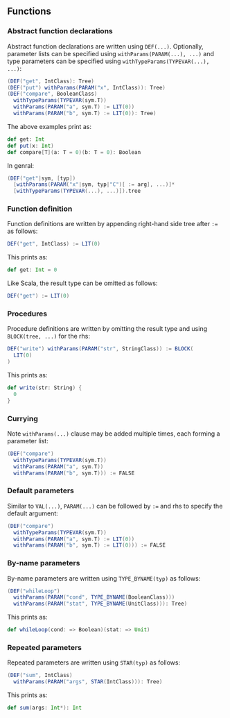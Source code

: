Functions
---------

### Abstract function declarations

Abstract function declarations are written using `DEF(...)`. Optionally, parameter lists can be specified using `withParams(PARAM(...), ...)` and type parameters can be specified using `withTypeParams(TYPEVAR(...), ...)`:

```scala
(DEF("get", IntClass): Tree)
(DEF("put") withParams(PARAM("x", IntClass)): Tree)
(DEF("compare", BooleanClass)
  withTypeParams(TYPEVAR(sym.T))
  withParams(PARAM("a", sym.T) := LIT(0))
  withParams(PARAM("b", sym.T) := LIT(0)): Tree)
```

The above examples print as:

```scala
def get: Int
def put(x: Int)
def compare[T](a: T = 0)(b: T = 0): Boolean
```

In genral:

```scala
(DEF("get"|sym, [typ])
  [withParams(PARAM("x"|sym, typ|"C")[ := arg], ...)]*
  [withTypeParams(TYPEVAR(...), ...)]).tree
```

### Function definition

Function definitions are written by appending right-hand side tree after `:=` as follows:

```scala
DEF("get", IntClass) := LIT(0)
```

This prints as:

```scala
def get: Int = 0
```

Like Scala, the result type can be omitted as follows:

```scala
DEF("get") := LIT(0)
```

### Procedures

Procedure definitions are written by omitting the result type and using `BLOCK(tree, ...)` for the rhs:

```scala
DEF("write") withParams(PARAM("str", StringClass)) := BLOCK(
  LIT(0)
)
```

This prints as:

```scala
def write(str: String) {
  0
}
```

### Currying

Note `withParams(...)` clause may be added multiple times, each forming a parameter list:

```scala
(DEF("compare")
  withTypeParams(TYPEVAR(sym.T))
  withParams(PARAM("a", sym.T))
  withParams(PARAM("b", sym.T))) := FALSE
```

### Default parameters

Similar to `VAL(...)`, `PARAM(...)` can be followed by `:=` and rhs to specify the default argument:

```scala
(DEF("compare")
  withTypeParams(TYPEVAR(sym.T))
  withParams(PARAM("a", sym.T) := LIT(0))
  withParams(PARAM("b", sym.T) := LIT(0))) := FALSE
```

### By-name parameters

By-name parameters are written using `TYPE_BYNAME(typ)` as follows:

```scala
(DEF("whileLoop")
  withParams(PARAM("cond", TYPE_BYNAME(BooleanClass)))
  withParams(PARAM("stat", TYPE_BYNAME(UnitClass))): Tree)
```

This prints as:

```scala
def whileLoop(cond: => Boolean)(stat: => Unit)
```

### Repeated parameters

Repeated parameters are written using `STAR(typ)` as follows:

```scala
(DEF("sum", IntClass)
  withParams(PARAM("args", STAR(IntClass))): Tree)
```

This prints as:

```scala
def sum(args: Int*): Int
```
